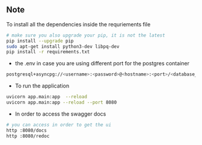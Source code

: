 ## Note 

To install all the dependencies inside the requriements file 
```bash 
# make sure you also upgrade your pip, it is not the latest
pip install --upgrade pip
sudo apt-get install python3-dev libpq-dev
pip install -r requirements.txt
```

* the .env in case you are using different port for the postgres container 
```bash 
postgresql+asyncpg://<username>:<password>@<hostname>:<port>/<database_name>

```
* To run the application
```bash 
uvicorn app.main:app  --reload 
uvicorn app.main:app --reload --port 8080
```


* In order to access the swagger docs
```bash 
# you can access in order to get the ui 
http :8080/docs
http :8080/redoc
```
